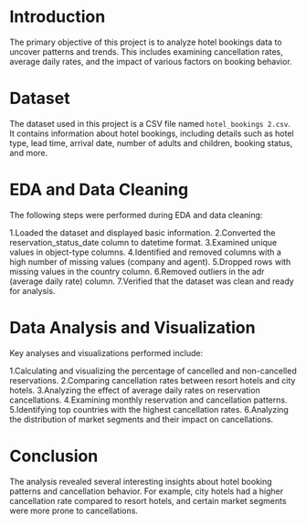 # Introduction
The primary objective of this project is to analyze hotel bookings data to uncover patterns and trends. This includes examining cancellation rates, average daily rates, and the impact of various factors on booking behavior.

# Dataset
The dataset used in this project is a CSV file named `hotel_bookings 2.csv`. It contains information about hotel bookings, including details such as hotel type, lead time, arrival date, number of adults and children, booking status, and more.

# EDA and Data Cleaning
The following steps were performed during EDA and data cleaning:

1.Loaded the dataset and displayed basic information.
2.Converted the reservation_status_date column to datetime format.
3.Examined unique values in object-type columns.
4.Identified and removed columns with a high number of missing values (company and agent).
5.Dropped rows with missing values in the country column.
6.Removed outliers in the adr (average daily rate) column.
7.Verified that the dataset was clean and ready for analysis.

# Data Analysis and Visualization
Key analyses and visualizations performed include:

1.Calculating and visualizing the percentage of cancelled and non-cancelled reservations.
2.Comparing cancellation rates between resort hotels and city hotels.
3.Analyzing the effect of average daily rates on reservation cancellations.
4.Examining monthly reservation and cancellation patterns.
5.Identifying top countries with the highest cancellation rates.
6.Analyzing the distribution of market segments and their impact on cancellations.
# Conclusion
The analysis revealed several interesting insights about hotel booking patterns and cancellation behavior. For example, city hotels had a higher cancellation rate compared to resort hotels, and certain market segments were more prone to cancellations.
